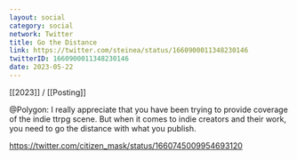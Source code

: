 ```yaml
---
layout: social
category: social
network: Twitter
title: Go the Distance
link: https://twitter.com/steinea/status/1660900011348230146
twitterID: 1660900011348230146
date: 2023-05-22
---
```


[[2023]] / [[Posting]]

@Polygon: I really appreciate that you have been trying to provide coverage of the indie ttrpg scene. But when it comes to indie creators and their work, you need to go the distance with what you publish.

<https://twitter.com/citizen_mask/status/1660745009954693120>
